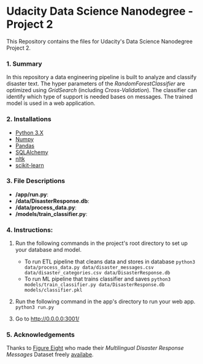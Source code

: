 # Udacity Data Science Nanodegree - Project 2
This Repository contains the files for Udacity's Data Science Nanodegree Project 2.

### 1. Summary  
In this repository a data engineering pipeline is built to analyze and classify disaster text. The hyper parameters of the *RandomForestClassifier* are optimized using *GridSearch* (including *Cross-Validation*). The classifier can identify which type of support is needed bases on messages. The trained model is used in a web application.

### 2. Installations
- [Python 3.X](https://www.python.org/downloads/)
- [Numpy](https://pypi.org/project/numpy/)
- [Pandas](https://pypi.org/project/pandas/)
- [SQLAlchemy](https://pypi.org/project/SQLAlchemy/)
- [nltk](https://pypi.org/project/nltk/)
- [scikit-learn](https://pypi.org/project/scikit-learn/)

### 3. File Descriptions
- **/app/run.py**: 
- **/data/DisasterResponse.db**: 
- **/data/process_data.py**:
- **/models/train_classifier.py**:

### 4. Instructions:
1. Run the following commands in the project's root directory to set up your database and model.

    - To run ETL pipeline that cleans data and stores in database
        `python3 data/process_data.py data/disaster_messages.csv data/disaster_categories.csv data/DisasterResponse.db`
    - To run ML pipeline that trains classifier and saves
        `python3 models/train_classifier.py data/DisasterResponse.db models/classifier.pkl`

2. Run the following command in the app's directory to run your web app.
    `python3 run.py`

3. Go to http://0.0.0.0:3001/


### 5. Acknowledgements
Thanks to [Figure Eight](https://figure-eight.com) who made their *Multilingual Disaster Response Messages* Dataset freely [availabe](https://appen.com/datasets/combined-disaster-response-data/).
